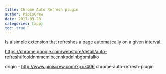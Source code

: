 ```yaml
---
title: Chrome Auto Refresh plugin
author: PipisCrew
date: 2017-03-28
categories: [app]
toc: true
---
```


Is a simple extension that refreshes a page automatically on a given interval. 

https://chrome.google.com/webstore/detail/auto-refresh/ifooldnmmcmlbdennkpdnlnbgbmfalko

origin - http://www.pipiscrew.com/?p=7406 chrome-auto-refresh-plugin